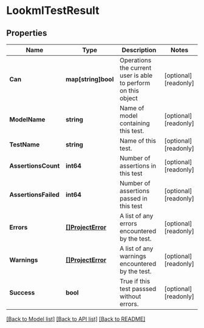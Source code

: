 # LookmlTestResult

## Properties

Name | Type | Description | Notes
------------ | ------------- | ------------- | -------------
**Can** | **map[string]bool** | Operations the current user is able to perform on this object | [optional] [readonly] 
**ModelName** | **string** | Name of model containing this test. | [optional] [readonly] 
**TestName** | **string** | Name of this test. | [optional] [readonly] 
**AssertionsCount** | **int64** | Number of assertions in this test | [optional] [readonly] 
**AssertionsFailed** | **int64** | Number of assertions passed in this test | [optional] [readonly] 
**Errors** | [**[]ProjectError**](ProjectError.md) | A list of any errors encountered by the test. | [optional] [readonly] 
**Warnings** | [**[]ProjectError**](ProjectError.md) | A list of any warnings encountered by the test. | [optional] [readonly] 
**Success** | **bool** | True if this test passsed without errors. | [optional] [readonly] 

[[Back to Model list]](../README.md#documentation-for-models) [[Back to API list]](../README.md#documentation-for-api-endpoints) [[Back to README]](../README.md)


